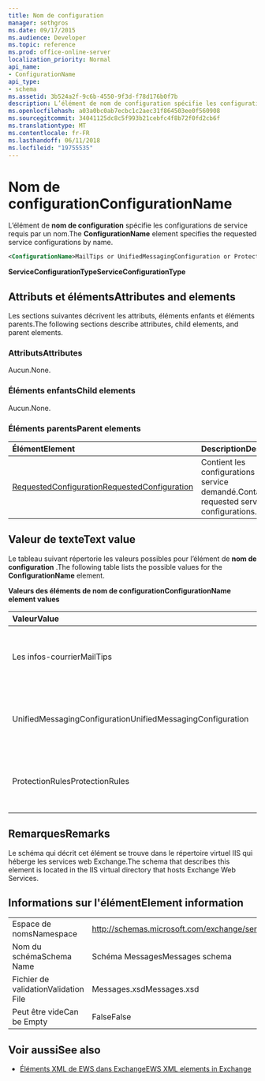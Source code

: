 ```yaml
---
title: Nom de configuration
manager: sethgros
ms.date: 09/17/2015
ms.audience: Developer
ms.topic: reference
ms.prod: office-online-server
localization_priority: Normal
api_name:
- ConfigurationName
api_type:
- schema
ms.assetid: 3b524a2f-9c6b-4550-9f3d-f78d176b0f7b
description: L’élément de nom de configuration spécifie les configurations de service requis par un nom.
ms.openlocfilehash: a03a0bc0ab7ecbc1c2aec31f864503ee0f560908
ms.sourcegitcommit: 34041125dc8c5f993b21cebfc4f8b72f0fd2cb6f
ms.translationtype: MT
ms.contentlocale: fr-FR
ms.lasthandoff: 06/11/2018
ms.locfileid: "19755535"
---
```

# <a name="configurationname"></a><span data-ttu-id="f7c5f-103">Nom de configuration</span><span class="sxs-lookup"><span data-stu-id="f7c5f-103">ConfigurationName</span></span>

<span data-ttu-id="f7c5f-104">L’élément de **nom de configuration** spécifie les configurations de service requis par un nom.</span><span class="sxs-lookup"><span data-stu-id="f7c5f-104">The **ConfigurationName** element specifies the requested service configurations by name.</span></span> 
  
```xml
<ConfigurationName>MailTips or UnifiedMessagingConfiguration or ProtectionRules</ConfigurationName>
```

 <span data-ttu-id="f7c5f-105">**ServiceConfigurationType**</span><span class="sxs-lookup"><span data-stu-id="f7c5f-105">**ServiceConfigurationType**</span></span>
## <a name="attributes-and-elements"></a><span data-ttu-id="f7c5f-106">Attributs et éléments</span><span class="sxs-lookup"><span data-stu-id="f7c5f-106">Attributes and elements</span></span>

<span data-ttu-id="f7c5f-107">Les sections suivantes décrivent les attributs, éléments enfants et éléments parents.</span><span class="sxs-lookup"><span data-stu-id="f7c5f-107">The following sections describe attributes, child elements, and parent elements.</span></span>
  
### <a name="attributes"></a><span data-ttu-id="f7c5f-108">Attributs</span><span class="sxs-lookup"><span data-stu-id="f7c5f-108">Attributes</span></span>

<span data-ttu-id="f7c5f-109">Aucun.</span><span class="sxs-lookup"><span data-stu-id="f7c5f-109">None.</span></span>
  
### <a name="child-elements"></a><span data-ttu-id="f7c5f-110">Éléments enfants</span><span class="sxs-lookup"><span data-stu-id="f7c5f-110">Child elements</span></span>

<span data-ttu-id="f7c5f-111">Aucun.</span><span class="sxs-lookup"><span data-stu-id="f7c5f-111">None.</span></span>
  
### <a name="parent-elements"></a><span data-ttu-id="f7c5f-112">Éléments parents</span><span class="sxs-lookup"><span data-stu-id="f7c5f-112">Parent elements</span></span>

|<span data-ttu-id="f7c5f-113">**Élément**</span><span class="sxs-lookup"><span data-stu-id="f7c5f-113">**Element**</span></span>|<span data-ttu-id="f7c5f-114">**Description**</span><span class="sxs-lookup"><span data-stu-id="f7c5f-114">**Description**</span></span>|
|:-----|:-----|
|[<span data-ttu-id="f7c5f-115">RequestedConfiguration</span><span class="sxs-lookup"><span data-stu-id="f7c5f-115">RequestedConfiguration</span></span>](requestedconfiguration.md) <br/> |<span data-ttu-id="f7c5f-116">Contient les configurations de service demandé.</span><span class="sxs-lookup"><span data-stu-id="f7c5f-116">Contains the requested service configurations.</span></span>  <br/> |
   
## <a name="text-value"></a><span data-ttu-id="f7c5f-117">Valeur de texte</span><span class="sxs-lookup"><span data-stu-id="f7c5f-117">Text value</span></span>

<span data-ttu-id="f7c5f-118">Le tableau suivant répertorie les valeurs possibles pour l’élément de **nom de configuration** .</span><span class="sxs-lookup"><span data-stu-id="f7c5f-118">The following table lists the possible values for the **ConfigurationName** element.</span></span> 
  
<span data-ttu-id="f7c5f-119">**Valeurs des éléments de nom de configuration**</span><span class="sxs-lookup"><span data-stu-id="f7c5f-119">**ConfigurationName element values**</span></span>

|<span data-ttu-id="f7c5f-120">**Valeur**</span><span class="sxs-lookup"><span data-stu-id="f7c5f-120">**Value**</span></span>|<span data-ttu-id="f7c5f-121">**Description**</span><span class="sxs-lookup"><span data-stu-id="f7c5f-121">**Description**</span></span>|
|:-----|:-----|
|<span data-ttu-id="f7c5f-122">Les infos-courrier</span><span class="sxs-lookup"><span data-stu-id="f7c5f-122">MailTips</span></span>  <br/> |<span data-ttu-id="f7c5f-123">Identifie la configuration du service Infos-courrier.</span><span class="sxs-lookup"><span data-stu-id="f7c5f-123">Identifies the MailTips service configuration.</span></span>  <br/> |
|<span data-ttu-id="f7c5f-124">UnifiedMessagingConfiguration</span><span class="sxs-lookup"><span data-stu-id="f7c5f-124">UnifiedMessagingConfiguration</span></span>  <br/> |<span data-ttu-id="f7c5f-125">Identifie la configuration du service de messagerie unifiée.</span><span class="sxs-lookup"><span data-stu-id="f7c5f-125">Identifies the Unified Messaging service configuration.</span></span>  <br/> |
|<span data-ttu-id="f7c5f-126">ProtectionRules</span><span class="sxs-lookup"><span data-stu-id="f7c5f-126">ProtectionRules</span></span>  <br/> |<span data-ttu-id="f7c5f-127">Identifie la configuration des règles de Protection du service.</span><span class="sxs-lookup"><span data-stu-id="f7c5f-127">Identifies the Protection Rules service configuration.</span></span>  <br/> |
   
## <a name="remarks"></a><span data-ttu-id="f7c5f-128">Remarques</span><span class="sxs-lookup"><span data-stu-id="f7c5f-128">Remarks</span></span>

<span data-ttu-id="f7c5f-129">Le schéma qui décrit cet élément se trouve dans le répertoire virtuel IIS qui héberge les services web Exchange.</span><span class="sxs-lookup"><span data-stu-id="f7c5f-129">The schema that describes this element is located in the IIS virtual directory that hosts Exchange Web Services.</span></span>
  
## <a name="element-information"></a><span data-ttu-id="f7c5f-130">Informations sur l'élément</span><span class="sxs-lookup"><span data-stu-id="f7c5f-130">Element information</span></span>

|||
|:-----|:-----|
|<span data-ttu-id="f7c5f-131">Espace de noms</span><span class="sxs-lookup"><span data-stu-id="f7c5f-131">Namespace</span></span>  <br/> |http://schemas.microsoft.com/exchange/services/2006/messages  <br/> |
|<span data-ttu-id="f7c5f-132">Nom du schéma</span><span class="sxs-lookup"><span data-stu-id="f7c5f-132">Schema Name</span></span>  <br/> |<span data-ttu-id="f7c5f-133">Schéma Messages</span><span class="sxs-lookup"><span data-stu-id="f7c5f-133">Messages schema</span></span>  <br/> |
|<span data-ttu-id="f7c5f-134">Fichier de validation</span><span class="sxs-lookup"><span data-stu-id="f7c5f-134">Validation File</span></span>  <br/> |<span data-ttu-id="f7c5f-135">Messages.xsd</span><span class="sxs-lookup"><span data-stu-id="f7c5f-135">Messages.xsd</span></span>  <br/> |
|<span data-ttu-id="f7c5f-136">Peut être vide</span><span class="sxs-lookup"><span data-stu-id="f7c5f-136">Can be Empty</span></span>  <br/> |<span data-ttu-id="f7c5f-137">False</span><span class="sxs-lookup"><span data-stu-id="f7c5f-137">False</span></span>  <br/> |
   
## <a name="see-also"></a><span data-ttu-id="f7c5f-138">Voir aussi</span><span class="sxs-lookup"><span data-stu-id="f7c5f-138">See also</span></span>



- [<span data-ttu-id="f7c5f-139">Éléments XML de EWS dans Exchange</span><span class="sxs-lookup"><span data-stu-id="f7c5f-139">EWS XML elements in Exchange</span></span>](ews-xml-elements-in-exchange.md)


